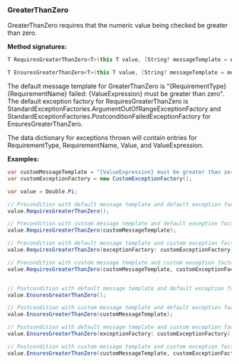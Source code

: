 ### GreaterThanZero

GreaterThanZero requires that the numeric value being checked be greater than 
zero.

**Method signatures:**
```C#
T RequiresGreaterThanZero<T>(this T value, [String? messageTemplate = null], [IExceptionFactory? exceptionFactory = null], [String? valueExpression = null]) where T : INumber<T>

T EnsuresGreaterThanZero<T>(this T value, [String? messageTemplate = null], [IExceptionFactory? exceptionFactory = null], [String? valueExpression = null]) where T : INumber<T>
```

The default message template for GreaterThanZero is "{RequirementType} {RequirementName} failed: {ValueExpression} must be greater than zero".
The default exception factory for RequiresGreaterThanZero is StandardExceptionFactories.ArgumentOutOfRangeExceptionFactory
and StandardExceptionFactories.PostconditionFailedExceptionFactory for 
EnsuresGreaterThanZero.

The data dictionary for exceptions thrown will contain entries for RequirementType,
RequirementName, Value, and ValueExpression.

**Examples:**
```C#
var customMessageTemplate = "{ValueExpression} must be greater than zero";
var customExceptionFactory = new CustomExceptionFactory();

var value = Double.Pi;

// Precondition with default message template and default exception factory.
value.RequiresGreaterThanZero();

// Precondition with custom message template and default exception factory.
value.RequiresGreaterThanZero(customMessageTemplate);

// Precondition with default message template and custom exception factory.
value.RequiresGreaterThanZero(exceptionFactory: customExceptionFactory);

// Precondition with custom message template and custom exception factory.
value.RequiresGreaterThanZero(customMessageTemplate, customExceptionFactory);


// Postcondition with default message template and default exception factory.
value.EnsuresGreaterThanZero();

// Postcondition with custom message template and default exception factory.
value.EnsuresGreaterThanZero(customMessageTemplate);

// Postcondition with default message template and custom exception factory.
value.EnsuresGreaterThanZero(exceptionFactory: customExceptionFactory);

// Postcondition with custom message template and custom exception factory.
value.EnsuresGreaterThanZero(customMessageTemplate, customExceptionFactory);
```

